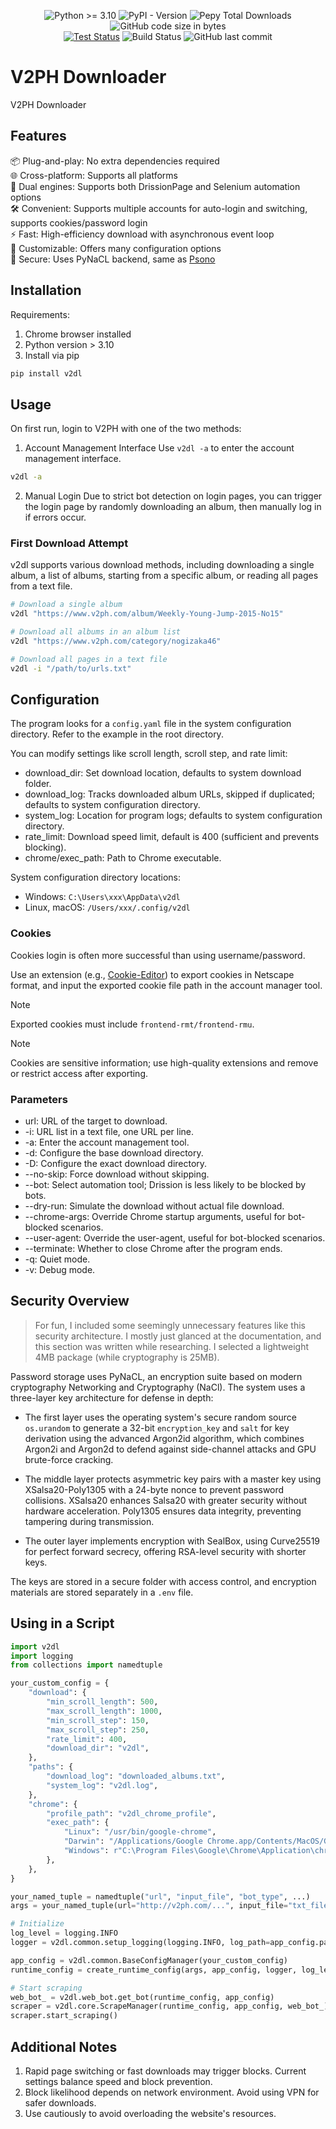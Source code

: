 <div align="center">

![Python >= 3.10](https://img.shields.io/badge/python->=3.10-red.svg?style=for-the-badge)
![PyPI - Version](https://img.shields.io/pypi/v/v2dl?style=for-the-badge)
![Pepy Total Downloads](https://img.shields.io/pepy/dt/v2dl?style=for-the-badge&color=027ec7)
![GitHub code size in bytes](https://img.shields.io/github/languages/code-size/ZhenShuo2021/V2PH-Downloader?style=for-the-badge)  
[![Test Status](https://img.shields.io/github/actions/workflow/status/ZhenShuo2021/V2PH-Downloader/python-publish.yml?label=Tests&style=for-the-badge)](https://github.com/yt-dlp/yt-dlp/actions)
![Build Status](https://img.shields.io/github/actions/workflow/status/ZhenShuo2021/V2PH-Downloader/tests.yml?label=Build&style=for-the-badge)
![GitHub last commit](https://img.shields.io/github/last-commit/ZhenShuo2021/V2PH-Downloader?labelColor=555555&style=for-the-badge&color=027ec7)

</div>

# V2PH Downloader
V2PH Downloader

## Features
📦 Plug-and-play: No extra dependencies required   
🌐 Cross-platform: Supports all platforms   
🔄 Dual engines: Supports both DrissionPage and Selenium automation options   
🛠️ Convenient: Supports multiple accounts for auto-login and switching, supports cookies/password login   
⚡️ Fast: High-efficiency download with asynchronous event loop   
🧩 Customizable: Offers many configuration options   
🔑 Secure: Uses PyNaCL backend, same as [Psono](https://psono.com/zh-Hant/security)    


## Installation
Requirements:
1. Chrome browser installed
2. Python version > 3.10
3. Install via pip

```sh
pip install v2dl
```

## Usage
On first run, login to V2PH with one of the two methods:

1. Account Management Interface
Use `v2dl -a` to enter the account management interface.
```sh
v2dl -a
```

2. Manual Login
Due to strict bot detection on login pages, you can trigger the login page by randomly downloading an album, then manually log in if errors occur.

### First Download Attempt
v2dl supports various download methods, including downloading a single album, a list of albums, starting from a specific album, or reading all pages from a text file.

```sh
# Download a single album
v2dl "https://www.v2ph.com/album/Weekly-Young-Jump-2015-No15"

# Download all albums in an album list
v2dl "https://www.v2ph.com/category/nogizaka46"

# Download all pages in a text file
v2dl -i "/path/to/urls.txt"
```

## Configuration
The program looks for a `config.yaml` file in the system configuration directory. Refer to the example in the root directory.

You can modify settings like scroll length, scroll step, and rate limit:
- download_dir: Set download location, defaults to system download folder.
- download_log: Tracks downloaded album URLs, skipped if duplicated; defaults to system configuration directory.
- system_log: Location for program logs; defaults to system configuration directory.
- rate_limit: Download speed limit, default is 400 (sufficient and prevents blocking).
- chrome/exec_path: Path to Chrome executable.

System configuration directory locations:
- Windows: `C:\Users\xxx\AppData\v2dl`
- Linux, macOS: `/Users/xxx/.config/v2dl`

### Cookies
Cookies login is often more successful than using username/password.

Use an extension (e.g., [Cookie-Editor](https://chromewebstore.google.com/detail/cookie-editor/hlkenndednhfkekhgcdicdfddnkalmdm)) to export cookies in Netscape format, and input the exported cookie file path in the account manager tool.

> [!NOTE]   
> Exported cookies must include `frontend-rmt/frontend-rmu`.

> [!NOTE]   
> Cookies are sensitive information; use high-quality extensions and remove or restrict access after exporting.

### Parameters
- url: URL of the target to download.
- -i: URL list in a text file, one URL per line.
- -a: Enter the account management tool.
- -d: Configure the base download directory.
- -D: Configure the exact download directory.
- --no-skip: Force download without skipping.
- --bot: Select automation tool; Drission is less likely to be blocked by bots.
- --dry-run: Simulate the download without actual file download.
- --chrome-args: Override Chrome startup arguments, useful for bot-blocked scenarios.
- --user-agent: Override the user-agent, useful for bot-blocked scenarios.
- --terminate: Whether to close Chrome after the program ends.
- -q: Quiet mode.
- -v: Debug mode.

## Security Overview

> For fun, I included some seemingly unnecessary features like this security architecture. I mostly just glanced at the documentation, and this section was written while researching. I selected a lightweight 4MB package (while cryptography is 25MB).

Password storage uses PyNaCL, an encryption suite based on modern cryptography Networking and Cryptography (NaCl). The system uses a three-layer key architecture for defense in depth:

- The first layer uses the operating system's secure random source `os.urandom` to generate a 32-bit `encryption_key` and `salt` for key derivation using the advanced Argon2id algorithm, which combines Argon2i and Argon2d to defend against side-channel attacks and GPU brute-force cracking.

- The middle layer protects asymmetric key pairs with a master key using XSalsa20-Poly1305 with a 24-byte nonce to prevent password collisions. XSalsa20 enhances Salsa20 with greater security without hardware acceleration. Poly1305 ensures data integrity, preventing tampering during transmission.

- The outer layer implements encryption with SealBox, using Curve25519 for perfect forward secrecy, offering RSA-level security with shorter keys.

The keys are stored in a secure folder with access control, and encryption materials are stored separately in a `.env` file.

## Using in a Script

```py
import v2dl
import logging
from collections import namedtuple

your_custom_config = {
    "download": {
        "min_scroll_length": 500,
        "max_scroll_length": 1000,
        "min_scroll_step": 150,
        "max_scroll_step": 250,
        "rate_limit": 400,
        "download_dir": "v2dl",
    },
    "paths": {
        "download_log": "downloaded_albums.txt",
        "system_log": "v2dl.log",
    },
    "chrome": {
        "profile_path": "v2dl_chrome_profile",
        "exec_path": {
            "Linux": "/usr/bin/google-chrome",
            "Darwin": "/Applications/Google Chrome.app/Contents/MacOS/Google Chrome",
            "Windows": r"C:\Program Files\Google\Chrome\Application\chrome.exe",
        },
    },
}

your_named_tuple = namedtuple("url", "input_file", "bot_type", ...)
args = your_named_tuple(url="http://v2ph.com/...", input_file="txt_file", bot_type="drission", ...)

# Initialize
log_level = logging.INFO
logger = v2dl.common.setup_logging(logging.INFO, log_path=app_config.paths.system_log)

app_config = v2dl.common.BaseConfigManager(your_custom_config)
runtime_config = create_runtime_config(args, app_config, logger, log_level)

# Start scraping
web_bot_ = v2dl.web_bot.get_bot(runtime_config, app_config)
scraper = v2dl.core.ScrapeManager(runtime_config, app_config, web_bot_)
scraper.start_scraping()
```

## Additional Notes
1. Rapid page switching or fast downloads may trigger blocks. Current settings balance speed and block prevention.
2. Block likelihood depends on network environment. Avoid using VPN for safer downloads.
3. Use cautiously to avoid overloading the website's resources.
